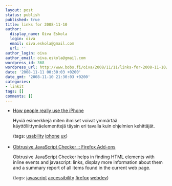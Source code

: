 ```yaml
---
layout: post
status: publish
published: true
title: links for 2008-11-10
author:
  display_name: Oiva Eskola
  login: oiva
  email: oiva.eskola@gmail.com
  url: ''
author_login: oiva
author_email: oiva.eskola@gmail.com
wordpress_id: 368
wordpress_url: http://www.bobs.fi/oiva/2008/11/11/links-for-2008-11-10/
date: '2008-11-11 00:30:03 +0200'
date_gmt: '2008-11-10 21:30:03 +0200'
categories:
- linkit
tags: []
comments: []
---
```

<ul class="delicious">
<li>
<div class="delicious-link"><a href="http://www.slideshare.net/createwithcontext/how-people-really-use-the-iphone-presentation/">How people really use the iPhone</a></div></p>
<div class="delicious-extended">Hyvi&auml; esimerkkej&auml; miten ihmiset voivat ymm&auml;rt&auml;&auml; k&auml;ytt&ouml;liittym&auml;elementtej&auml; t&auml;ysin eri tavalla kuin ohjelmien kehitt&auml;j&auml;t.</div></p>
<div class="delicious-tags">(tags: <a href="http://delicious.com/oiva/usability">usability</a> <a href="http://delicious.com/oiva/iphone">iphone</a> <a href="http://delicious.com/oiva/ux">ux</a>)</div><br />
            </li>
<li>
<div class="delicious-link"><a href="https://addons.mozilla.org/en-US/firefox/addon/9505">Obtrusive JavaScript Checker :: Firefox Add-ons</a></div></p>
<div class="delicious-extended">Obtrusive JavaScript Checker helps in finding HTML elements with inline events and javascript: links, display more information about them and a summary report of all items found in the current web page.</div></p>
<div class="delicious-tags">(tags: <a href="http://delicious.com/oiva/javascript">javascript</a> <a href="http://delicious.com/oiva/accessibility">accessibility</a> <a href="http://delicious.com/oiva/firefox">firefox</a> <a href="http://delicious.com/oiva/webdev">webdev</a>)</div><br />
            </li></ul></p>
